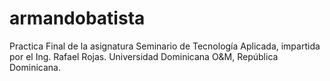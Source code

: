 # armandobatista
Practica Final de la asignatura Seminario de Tecnología Aplicada, impartida por el Ing. Rafael Rojas. Universidad Dominicana O&amp;M, República Dominicana.
